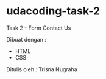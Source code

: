# udacoding-task-2
Task 2 - Form Contact Us

Dibuat dengan :
- HTML
- CSS

Ditulis oleh :
Trisna Nugraha
